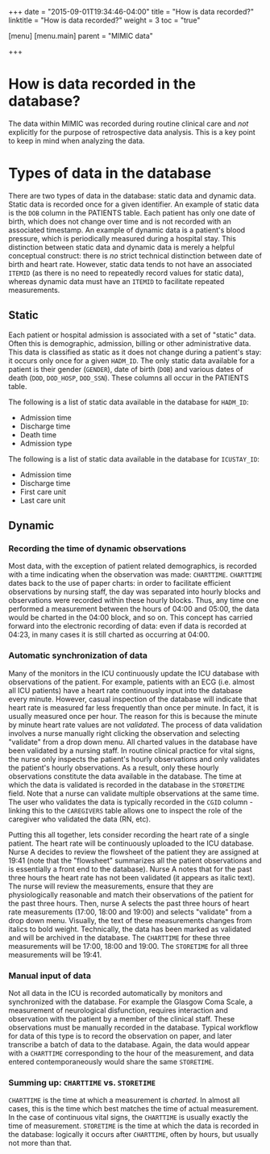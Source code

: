 +++
date = "2015-09-01T19:34:46-04:00"
title = "How is data recorded?"
linktitle = "How is data recorded?"
weight = 3
toc = "true"

[menu]
  [menu.main]
    parent = "MIMIC data"

+++

# How is data recorded in the database?

The data within MIMIC was recorded during routine clinical care and *not* explicitly for the purpose of retrospective data analysis. This is a key point to keep in mind when analyzing the data.

# Types of data in the database

There are two types of data in the database: static data and dynamic data. Static data is recorded once for a given identifier. An example of static data is the `DOB` column in the PATIENTS table. Each patient has only one date of birth, which does not change over time and is not recorded with an associated timestamp. An example of dynamic data is a patient's blood pressure, which is periodically measured during a hospital stay. This distinction between static data and dynamic data is merely a helpful conceptual construct: there is *no* strict technical distinction between date of birth and heart rate. However, static data tends to not have an associated `ITEMID` (as there is no need to repeatedly record values for static data), whereas dynamic data must have an `ITEMID` to facilitate repeated measurements.

## Static

Each patient or hospital admission is associated with a set of "static" data. Often this is demographic, admission, billing or other administrative data. This data is classified as static as it does not change during a patient's stay: it occurs only once for a given `HADM_ID`. The only static data available for a patient is their gender (`GENDER`), date of birth (`DOB`) and various dates of death (`DOD`, `DOD_HOSP`, `DOD_SSN`). These columns all occur in the PATIENTS table.

The following is a list of static data available in the database for `HADM_ID`:

* Admission time
* Discharge time
* Death time
* Admission type

The following is a list of static data available in the database for `ICUSTAY_ID`:

* Admission time
* Discharge time
* First care unit
* Last care unit

<!--
TODO: ?? Is this section useful??
-->

## Dynamic

### Recording the time of dynamic observations

Most data, with the exception of patient related demographics, is recorded with a time indicating when the observation was made: `CHARTTIME`. `CHARTTIME` dates back to the use of paper charts: in order to facilitate efficient observations by nursing staff, the day was separated into hourly blocks and observations were recorded within these hourly blocks. Thus, any time one performed a measurement between the hours of 04:00 and 05:00, the data would be charted in the 04:00 block, and so on. This concept has carried forward into the electronic recording of data: even if data is recorded at 04:23, in many cases it is still charted as occurring at 04:00. 

### Automatic synchronization of data

Many of the monitors in the ICU continuously update the ICU database with observations of the patient. For example, patients with an ECG (i.e. almost all ICU patients) have a heart rate continuously input into the database every minute. However, casual inspection of the database will indicate that heart rate is measured far less frequently than once per minute. In fact, it is usually measured once per hour. The reason for this is because the minute by minute heart rate values are not *validated*. The process of data validation involves a nurse manually right clicking the observation and selecting "validate" from a drop down menu. All charted values in the database have been validated by a nursing staff. In routine clinical practice for vital signs, the nurse only inspects the patient's hourly observations and only validates the patient's hourly observations. As a result, only these hourly observations constitute the data available in the database. The time at which the data is validated is recorded in the database in the `STORETIME` field. Note that a nurse can validate multiple observations at the same time. The user who validates the data is typically recorded in the `CGID` column - linking this to the `CAREGIVERS` table allows one to inspect the role of the caregiver who validated the data (RN, etc).

Putting this all together, lets consider recording the heart rate of a single patient. The heart rate will be continuously uploaded to the ICU database. Nurse A decides to review the flowsheet of the patient they are assigned at 19:41 (note that the "flowsheet" summarizes all the patient observations and is essentially a front end to the database). Nurse A notes that for the past three hours the heart rate has not been validated (it appears as italic text). The nurse will review the measurements, ensure that they are physiologically reasonable and match their observations of the patient for the past three hours. Then, nurse A selects the past three hours of heart rate measurements (17:00, 18:00 and 19:00) and selects "validate" from a drop down menu. Visually, the text of these measurements changes from italics to bold weight. Technically, the data has been marked as validated and will be archived in the database. The `CHARTTIME` for these three measurements will be 17:00, 18:00 and 19:00. The `STORETIME` for all three measurements will be 19:41. 

### Manual input of data

Not all data in the ICU is recorded automatically by monitors and synchronized with the database. For example the Glasgow Coma Scale, a measurement of neurological disfunction, requires interaction and observation with the patient by a member of the clinical staff. These observations must be manually recorded in the database. Typical workflow for data of this type is to record the observation on paper, and later transcribe a batch of data to the database. Again, the data would appear with a `CHARTTIME` corresponding to the hour of the measurement, and data entered contemporaneously would share the same `STORETIME`.


### Summing up: `CHARTTIME` vs. `STORETIME`

`CHARTTIME` is the time at which a measurement is *charted*. In almost all cases, this is the time which best matches the time of actual measurement. In the case of continuous vital signs, the `CHARTTIME` is usually exactly the time of measurement. `STORETIME` is the time at which the data is recorded in the database: logically it occurs after `CHARTTIME`, often by hours, but usually not more than that. 

